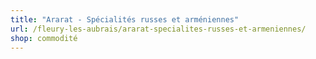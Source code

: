 ```yaml
---
title: "Ararat - Spécialités russes et arméniennes"
url: /fleury-les-aubrais/ararat-specialites-russes-et-armeniennes/
shop: commodité
---
```

